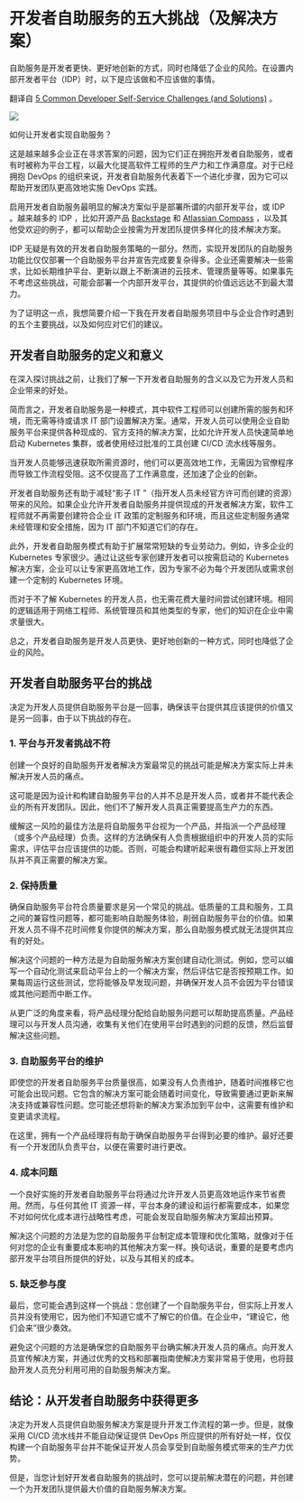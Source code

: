# 开发者自助服务的五大挑战（及解决方案）

自助服务是开发者更快、更好地创新的方式，同时也降低了企业的风险。在设置内部开发者平台（IDP）时，以下是应该做和不应该做的事情。

翻译自 [5 Common Developer Self-Service Challenges (and Solutions)](https://thenewstack.io/5-common-developer-self-service-challenges-and-solutions/) 。

![](https://cdn.thenewstack.io/media/2023/07/e4eace0e-puzzle-gecc3dc4ea_1280-1024x537.jpg)

如何让开发者实现自助服务？

这是越来越多企业正在寻求答案的问题，因为它们正在拥抱开发者自助服务，或者有时被称为平台工程，以最大化提高软件工程师的生产力和工作满意度。对于已经拥抱 DevOps 的组织来说，开发者自助服务代表着下一个进化步骤，因为它可以帮助开发团队更高效地实施 DevOps 实践。

启用开发者自助服务最明显的解决方案似乎是部署所谓的内部开发平台，或 IDP 。越来越多的 IDP ，比如开源产品 [Backstage](https://backstage.io/) 和 [Atlassian Compass](https://www.atlassian.com/software/compass) ，以及其他受欢迎的例子，都可以帮助企业按需为开发团队提供多样化的技术解决方案。

IDP 无疑是有效的开发者自助服务策略的一部分。然而，实现开发团队的自助服务功能比仅仅部署一个自助服务平台并宣告完成要复杂得多。企业还需要解决一些需求，比如长期维护平台、更新以跟上不断演进的云技术、管理质量等等。如果事先不考虑这些挑战，可能会部署一个内部开发平台，其提供的价值远远达不到最大潜力。

为了证明这一点，我想简要介绍一下我在开发者自助服务项目中与企业合作时遇到的五个主要挑战，以及如何应对它们的建议。

## 开发者自助服务的定义和意义

在深入探讨挑战之前，让我们了解一下开发者自助服务的含义以及它为开发人员和企业带来的好处。

简而言之，开发者自助服务是一种模式，其中软件工程师可以创建所需的服务和环境，而无需等待或请求 IT 部门设置解决方案。通常，开发人员可以使用企业自助服务平台来提供各种现成的、官方支持的解决方案，比如允许开发人员快速简单地启动 Kubernetes 集群，或者使用经过批准的工具创建 CI/CD 流水线等服务。

当开发人员能够迅速获取所需资源时，他们可以更高效地工作，无需因为官僚程序而导致工作流程受阻。这不仅提高了工作满意度，还加速了企业的创新。

开发者自助服务还有助于减轻“影子 IT ”（指开发人员未经官方许可而创建的资源）带来的风险。如果企业允许开发者自助服务并提供现成的开发者解决方案，软件工程师就不再需要创建符合企业 IT 政策的定制服务和环境，而且这些定制服务通常未经管理和安全措施，因为 IT 部门不知道它们的存在。

此外，开发者自助服务模式有助于扩展常常短缺的专业劳动力。例如，许多企业的 Kubernetes 专家很少。通过让这些专家创建开发者可以按需启动的 Kubernetes 解决方案，企业可以让专家更高效地工作，因为专家不必为每个开发团队或需求创建一个定制的 Kubernetes 环境。

而对于不了解 Kubernetes 的开发人员，也无需花费大量时间尝试创建环境。相同的逻辑适用于网络工程师、系统管理员和其他类型的专家，他们的知识在企业中需求量很大。

总之，开发者自助服务是开发人员更快、更好地创新的一种方式，同时也降低了企业的风险。

## 开发者自助服务平台的挑战

决定为开发人员提供自助服务平台是一回事，确保该平台提供其应该提供的价值又是另一回事，由于以下挑战的存在。

### 1. 平台与开发者挑战不符

创建一个良好的自助服务开发者解决方案最常见的挑战可能是解决方案实际上并未解决开发人员的痛点。

这可能是因为设计和构建自助服务平台的人并不总是开发人员，或者并不能代表企业的所有开发团队。因此，他们不了解开发人员真正需要提高生产力的东西。

缓解这一风险的最佳方法是将自助服务平台视为一个产品，并指派一个产品经理（或多个产品经理）负责。这样的方法确保有人负责根据组织中的开发人员的实际需求，评估平台应该提供的功能。否则，可能会构建听起来很有趣但实际上开发团队并不真正需要的解决方案。

### 2. 保持质量

确保自助服务平台符合质量要求是另一个常见的挑战。低质量的工具和服务，工具之间的兼容性问题等，都可能影响自助服务体验，削弱自助服务平台的价值。如果开发人员不得不花时间修复你提供的解决方案，那么自助服务模式就无法提供其应有的好处。

解决这个问题的一种方法是为自助服务解决方案创建自动化测试。例如，您可以编写一个自动化测试来启动平台上的一个解决方案，然后评估它是否按预期工作。如果每周运行这些测试，您将能够及早发现问题，并确保开发人员不会因为平台错误或其他问题而中断工作。

从更广泛的角度来看，将产品经理分配给自助服务问题可以帮助提高质量。产品经理可以与开发人员沟通，收集有关他们在使用平台时遇到的问题的反馈，然后监督解决这些问题。

### 3. 自助服务平台的维护

即使您的开发者自助服务平台质量很高，如果没有人负责维护，随着时间推移它也可能会出现问题。它包含的解决方案可能会随着时间变化，导致需要通过更新来解决支持或兼容性问题。您可能还想将新的解决方案添加到平台中，这需要有维护和变更请求流程。

在这里，拥有一个产品经理将有助于确保自助服务平台得到必要的维护。最好还要有一个开发团队负责平台，以便在需要时进行更改。

### 4. 成本问题

一个良好实施的开发者自助服务平台将通过允许开发人员更高效地运作来节省费用。然而，与任何其他 IT 资源一样，平台本身的建设和运行都需要成本，如果您不对如何优化成本进行战略性考虑，可能会发现自助服务解决方案超出预算。

解决这个问题的方法是为您的自助服务平台制定成本管理和优化策略，就像对于任何对您的企业有重要成本影响的其他解决方案一样。换句话说，重要的是要考虑内部开发平台项目所提供的好处，以及与其相关的成本。

### 5. 缺乏参与度

最后，您可能会遇到这样一个挑战：您创建了一个自助服务平台，但实际上开发人员并没有使用它，因为他们不知道它或不了解它的价值。在企业中，“建设它，他们会来”很少奏效。

避免这个问题的方法是确保您的自助服务平台确实解决开发人员的痛点。向开发人员宣传解决方案，并通过优秀的文档和部署指南使解决方案非常易于使用，也将鼓励开发人员充分利用可用的自助服务解决方案。

## 结论：从开发者自助服务中获得更多

决定为开发人员提供自助服务解决方案是提升开发工作流程的第一步。但是，就像采用 CI/CD 流水线并不能自动保证提供 DevOps 所应提供的所有好处一样，仅仅构建一个自助服务平台并不能保证开发人员会享受到自助服务模式带来的生产力优势。

但是，当您计划好开发者自助服务的挑战时，您可以提前解决潜在的问题，并创建一个为开发团队提供最大价值的自助服务解决方案。